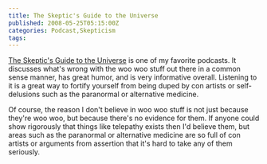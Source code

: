 ```yaml
---
title: The Skeptic's Guide to the Universe
published: 2008-05-25T05:15:00Z
categories: Podcast,Skepticism
tags: 
---
```


<p>
<a href="http://www.theskepticsguide.org/">The Skeptic's Guide to the Universe</a> is one of my favorite podcasts.  It discusses what's wrong with the woo woo stuff out there in a common sense manner, has great humor, and is very informative overall.  Listening to it is a great way to fortify yourself from being duped by con artists or self-delusions such as the paranormal or alternative medicine.
</p>

<p>
Of course, the reason I don't believe in woo woo stuff is not just because they're woo woo, but because there's no evidence for them.  If anyone could show rigorously that things like telepathy exists then I'd believe them, but areas such as the paranormal or alternative medicine are so full of con artists or arguments from assertion that it's hard to take any of them seriously.
</p>

